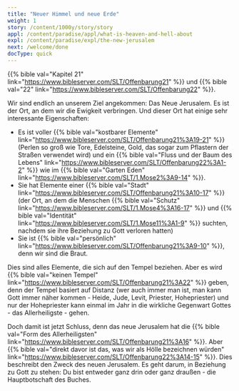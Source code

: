```yaml
---
title: "Neuer Himmel und neue Erde"
weight: 1
story: /content/1000y/story/story
appl: /content/paradise/appl/what-is-heaven-and-hell-about
expl: /content/paradise/expl/the-new-jerusalem
next: /welcome/done
docType: quick
---
```



{{% bible val="Kapitel 21" link="https://www.bibleserver.com/SLT/Offenbarung21" %}} und {{% bible val="22" link="https://www.bibleserver.com/SLT/Offenbarung22" %}}.

Wir sind endlich an unserem Ziel angekommen: Das Neue Jerusalem. Es ist der Ort, an dem wir die Ewigkeit verbringen. Und dieser Ort hat einige sehr interessante Eigenschaften:
- Es ist voller {{% bible val="kostbarer Elemente" link="https://www.bibleserver.com/SLT/Offenbarung21%3A19-21" %}} (Perlen so groß wie Tore, Edelsteine, Gold, das sogar zum Pflastern der Straßen verwendet wird) und ein {{% bible val="Fluss und der Baum des Lebens" link="https://www.bibleserver.com/SLT/Offenbarung22%3A1-2" %}} wie im {{% bible val="Garten Eden" link="https://www.bibleserver.com/SLT/1.Mose2%3A9-14" %}}.
- Sie hat Elemente einer {{% bible val="Stadt" link="https://www.bibleserver.com/SLT/Offenbarung21%3A10-17" %}} (der Ort, an dem die Menschen {{% bible val="Schutz" link="https://www.bibleserver.com/SLT/1.Mose4%3A16-17" %}} und {{% bible val="Identität" link="https://www.bibleserver.com/SLT/1.Mose11%3A1-9" %}} suchten, nachdem sie ihre Beziehung zu Gott verloren hatten)
- Sie ist {{% bible val="persönlich" link="https://www.bibleserver.com/SLT/Offenbarung21%3A9-10" %}}, denn wir sind die Braut.

Dies sind alles Elemente, die sich auf den Tempel beziehen. Aber es wird {{% bible val="keinen Tempel" link="https://www.bibleserver.com/SLT/Offenbarung21%3A22" %}} geben, denn der Tempel basiert auf Distanz (wer auch immer man ist, man kann Gott immer näher kommen - Heide, Jude, Levit, Priester, Hohepriester) und nur der Hohepriester kann einmal im Jahr in die wirkliche Gegenwart Gottes - das Allerheiligste - gehen.

Doch damit ist jetzt Schluss, denn das neue Jerusalem hat die {{% bible val="Form des Allerheiligsten" link="https://www.bibleserver.com/SLT/Offenbarung21%3A16" %}}. Aber {{% bible val="direkt davor ist das, was wir als Hölle bezeichnen würden" link="https://www.bibleserver.com/SLT/Offenbarung22%3A14-15" %}}. Dies beschreibt den Zweck des neuen Jerusalem. Es geht darum, in Beziehung zu Gott zu stehen: Du bist entweder ganz drin oder ganz draußen - die Hauptbotschaft des Buches.
